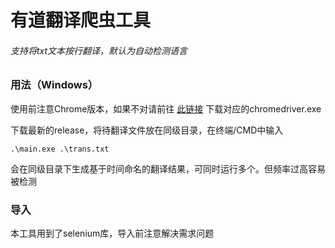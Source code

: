 # 有道翻译爬虫工具

###### 支持将txt文本按行翻译，默认为自动检测语言

### 用法（Windows）

使用前注意Chrome版本，如果不对请前往
[此链接](http://npm.taobao.org/mirrors/chromedriver/)
下载对应的chromedriver.exe



下载最新的release，将待翻译文件放在同级目录，在终端/CMD中输入
```
.\main.exe .\trans.txt
```
会在同级目录下生成基于时间命名的翻译结果，可同时运行多个。但频率过高容易被检测
### 导入

本工具用到了selenium库，导入前注意解决需求问题